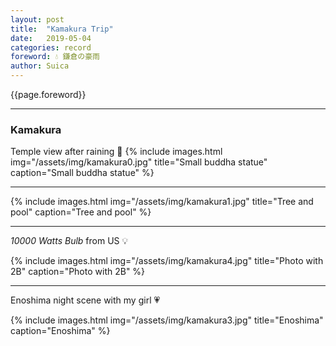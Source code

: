 ```yaml
---
layout: post
title:  "Kamakura Trip"
date:   2019-05-04
categories: record
foreword: 💧 鎌倉の豪雨
author: Suica
---
```


{{page.foreword}}

---
### Kamakura

Temple view after raining 💚
{% include images.html img="/assets/img/kamakura0.jpg" title="Small buddha statue" caption="Small buddha statue" %}

---

{% include images.html img="/assets/img/kamakura1.jpg" title="Tree and pool" caption="Tree and pool" %}

---
*10000 Watts Bulb* from US 💡

{% include images.html img="/assets/img/kamakura4.jpg" title="Photo with 2B" caption="Photo with 2B" %}

---
Enoshima night scene with my girl 💗

{% include images.html img="/assets/img/kamakura3.jpg" title="Enoshima" caption="Enoshima" %}

